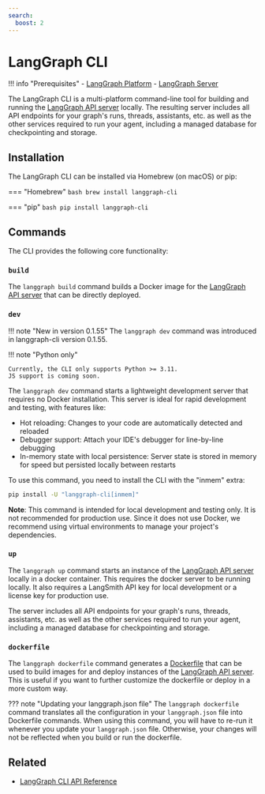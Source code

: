 ```yaml
---
search:
  boost: 2
---
```


# LangGraph CLI

!!! info "Prerequisites"
    - [LangGraph Platform](./langgraph_platform.md)
    - [LangGraph Server](./langgraph_server.md)

The LangGraph CLI is a multi-platform command-line tool for building and running the [LangGraph API server](./langgraph_server.md) locally. The resulting server includes all API endpoints for your graph's runs, threads, assistants, etc. as well as the other services required to run your agent, including a managed database for checkpointing and storage.

## Installation

The LangGraph CLI can be installed via Homebrew (on macOS) or pip:

=== "Homebrew"
    ```bash
    brew install langgraph-cli
    ```

=== "pip" 
    ```bash
    pip install langgraph-cli
    ```

## Commands

The CLI provides the following core functionality:

### `build`

The `langgraph build` command builds a Docker image for the [LangGraph API server](./langgraph_server.md) that can be directly deployed.

### `dev`

!!! note "New in version 0.1.55"
    The `langgraph dev` command was introduced in langgraph-cli version 0.1.55.

!!! note "Python only"

    Currently, the CLI only supports Python >= 3.11.
    JS support is coming soon.

The `langgraph dev` command starts a lightweight development server that requires no Docker installation. This server is ideal for rapid development and testing, with features like:

- Hot reloading: Changes to your code are automatically detected and reloaded
- Debugger support: Attach your IDE's debugger for line-by-line debugging
- In-memory state with local persistence: Server state is stored in memory for speed but persisted locally between restarts

To use this command, you need to install the CLI with the "inmem" extra:

```bash
pip install -U "langgraph-cli[inmem]"
```

**Note**: This command is intended for local development and testing only. It is not recommended for production use. Since it does not use Docker, we recommend using virtual environments to manage your project's dependencies.

### `up`

The `langgraph up` command starts an instance of the [LangGraph API server](./langgraph_server.md) locally in a docker container. This requires the docker server to be running locally. It also requires a LangSmith API key for local development or a license key for production use.

The server includes all API endpoints for your graph's runs, threads, assistants, etc. as well as the other services required to run your agent, including a managed database for checkpointing and storage.

### `dockerfile`

The `langgraph dockerfile` command generates a [Dockerfile](https://docs.docker.com/reference/dockerfile/) that can be used to build images for and deploy instances of the [LangGraph API server](./langgraph_server.md). This is useful if you want to further customize the dockerfile or deploy in a more custom way.

??? note "Updating your langgraph.json file"
    The `langgraph dockerfile` command translates all the configuration in your `langgraph.json` file into Dockerfile commands. When using this command, you will have to re-run it whenever you update your `langgraph.json` file. Otherwise, your changes will not be reflected when you build or run the dockerfile.

## Related

- [LangGraph CLI API Reference](../cloud/reference/cli.md)

